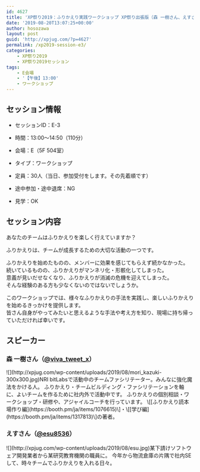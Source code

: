 ```yaml
---
id: 4627
title: 'XP祭り2019：ふりかえり実践ワークショップ XP祭り出張版（森 一樹さん、えすさん）'
date: '2019-08-20T13:07:25+00:00'
author: hosozawa
layout: post
guid: 'http://xpjug.com/?p=4627'
permalink: /xp2019-session-e3/
categories:
    - XP祭り2019
    - XP祭り2019セッション
tags:
    - E会場
    - '【午後】13:00'
    - ワークショップ
---
```


## セッション情報

- セッションID：E-3
- 時間：13:00～14:50（110分）
- 会場：E（5F 504室）
- タイプ：ワークショップ

- 定員：30人（当日、参加受付をします。その先着順です）
- 途中参加・途中退席：NG
- 見学：OK

## セッション内容

あなたのチームはふりかえりを楽しく行えていますか？

ふりかえりは、チームが成長するための大切な活動の一つです。

ふりかえりを始めたものの、メンバーに効果を感じてもらえず続かなかった。  
続いているものの、ふりかえりがマンネリ化・形骸化してしまった。  
意義が見いだせなくなり、ふりかえりが消滅の危機を迎えてしまった。  
そんな経験のある方も少なくないのではないでしょうか。

このワークショップでは、様々なふりかえりの手法を実践し、楽しいふりかえりを始めるきっかけを提供します。  
皆さん自身がやってみたいと思えるような手法や考え方を知り、現場に持ち帰っていただければ幸いです。

## スピーカー

### 森 一樹さん（[@viva\_tweet\_x](https://twitter.com/@viva_tweet_x)）

<div class="profile">![](http://xpjug.com/wp-content/uploads/2019/08/mori_kazuki-300x300.jpg)NRI bitLabsで活動中のチームファシリテーター。みんなに強化魔法をかける人。  
ふりかえり・チームビルディング・ファシリテーションを軸に、よいチームを作るために社内外で活動中です。  
ふりかえりの個別相談・ワークショップ・研修や、アジャイルコーチを行っています。  
\[[ふりかえり読本 場作り編](https://booth.pm/ja/items/1076615)\]・\[[学び編](https://booth.pm/ja/items/1317813)\]の著者。

</div>

### えすさん（[@esu8536](https://twitter.com/@esu8536)）

<div class="profile">![](http://xpjug.com/wp-content/uploads/2019/08/esu.jpg)某下請けソフトウェア開発業者から某研究教育機関の職員に。  
今年から物流倉庫の片隅で社内SEして、時々チームでふりかえりを入れる日々。</div>